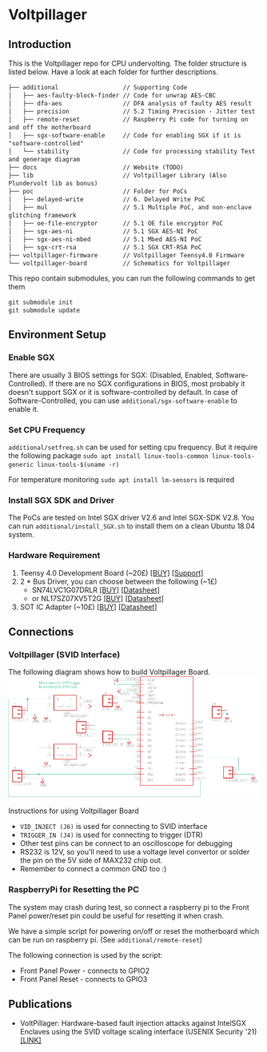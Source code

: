 # Voltpillager
## Introduction
This is the Voltpillager repo for CPU undervolting. The folder structure is listed below. Have a look at each folder for further descriptions.  

```
├── additional                  // Supporting Code
│   ├── aes-faulty-block-finder // Code for unwrap AES-CBC
│   ├── dfa-aes                 // DFA analysis of faulty AES result
│   ├── precision               // 5.2 Timing Precision - Jitter test
│   ├── remote-reset            // Raspberry Pi code for turning on and off the motherboard
│   ├── sgx-software-enable     // Code for enabling SGX if it is "software-controlled"
│   └── stability               // Code for processing stability Test and generage diagram 
├── docs                        // Website (TODO)
├── lib                         // Voltpillager Library (Also Plundervolt lib as bonus)
├── poc                         // Folder for PoCs
│   ├── delayed-write           // 6. Delayed Write PoC 
│   ├── mul                     // 5.1 Multiple PoC, and non-enclave glitching framework
│   ├── oe-file-encryptor       // 5.1 OE file encryptor PoC
│   ├── sgx-aes-ni              // 5.1 SGX AES-NI PoC
│   ├── sgx-aes-ni-mbed         // 5.1 Mbed AES-NI PoC
│   ├── sgx-crt-rsa             // 5.1 SGX CRT-RSA PoC
├── voltpillager-firmware       // Voltpillager Teensy4.0 Firmware
└── voltpillager-board          // Schematics for Voltpillager
```

This repo contain submodules, you can run the following commands to get them 
```
git submodule init
git submodule update
```
## Environment Setup
### Enable SGX
There are usually 3 BIOS settings for SGX: (Disabled, Enabled, Software-Controlled). If there are no SGX configurations in BIOS, most probably it doesn't support SGX or it is software-controlled by default. In case of Software-Controlled, you can use `additional/sgx-software-enable` to enable it.
### Set CPU Frequency
`additional/setfreq.sh` can be used for setting cpu frequency. But it require the following package `sudo apt install linux-tools-common linux-tools-generic linux-tools-$(uname -r)`

For temperature monitoring `sudo apt install lm-sensors` is required

### Install SGX SDK and Driver
The PoCs are tested on Intel SGX driver V2.6 and Intel SGX-SDK V2.8. You can run `additional/install_SGX.sh` to install them on a clean Ubuntu 18.04 system. 
### Hardware Requirement 
1. Teensy 4.0 Development Board (~20£)
[[BUY]](https://shop.pimoroni.com/products/teensy-4-0-development-board) 
[[Support]](https://www.pjrc.com/store/teensy40.html)
2. 2 * Bus Driver, you can choose between the following (~1£)
    * SN74LVC1G07DRLR [[BUY]](https://uk.farnell.com/texas-instruments/sn74lvc1g07drlr/buffer-line-driver-non-invert/dp/2334883RL) [[Datasheet]](https://www.ti.com/lit/ds/symlink/sn74lvc1g07.pdf?ts=1591037569523)
    * or NL17SZ07XV5T2G [[BUY]](https://uk.farnell.com/on-semiconductor/nl17sz07xv5t2g/buffer-non-inverting-single-sot/dp/2534484?MER=sy-me-pd-mi-alte) [[Datasheet]](http://www.farnell.com/datasheets/2007350.pdf)
3. SOT IC Adapter (~10£) [[BUY]](https://uk.farnell.com/schmartboard/204-0003-01/ic-adaptor-sc70-soic-sot-to-dip/dp/2483414?ost=204-0003-01) [[Datasheet]](http://www.farnell.com/datasheets/1934984.pdf)

## Connections
### Voltpillager (SVID Interface)
The following diagram shows how to build Voltpillager Board. 
![Voltpillager Board](./VoltPillager-board/VoltPillager-board.png)

Instructions for using Voltpillager Board

* `VID_INJECT (J6)` is used for connecting to SVID interface
* `TRIGGER_IN (J4)` is used for connecting to trigger (DTR)
* Other test pins can be connect to an oscilloscope for debugging 
* RS232 is 12V, so you'll need to use a voltage level convertor or solder the pin on the 5V side of MAX232 chip out.
* Remember to connect a common GND too :)

### RaspberryPi for Resetting the PC
The system may crash during test, so connect a raspberry pi to the Front Panel power/reset pin could be useful for resetting it when crash. 

We have a simple script for powering on/off or reset the motherboard which can be run on raspberry pi. (See `additional/remote-reset`) 

The following connection is used by the script:
* Front Panel Power - connects to GPIO2
* Front Panel Reset - connects to GPIO3

## Publications
* VoltPillager:  Hardware-based fault injection attacks against IntelSGX Enclaves using the SVID voltage scaling interface (USENIX Security '21) [[LINK]](https://www.usenix.org/conference/usenixsecurity21/presentation/chen-zitai)
